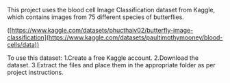 This project uses the blood cell Image Classification dataset from Kaggle, which contains images from 75 different species of butterflies.

([https://www.kaggle.com/datasets/phucthaiv02/butterfly-image-classification](https://www.kaggle.com/datasets/paultimothymooney/blood-cells/data))

To use this dataset: 1.Create a free Kaggle account. 2.Download the dataset. 3.Extract the files and place them in the appropriate folder as per project instructions.
